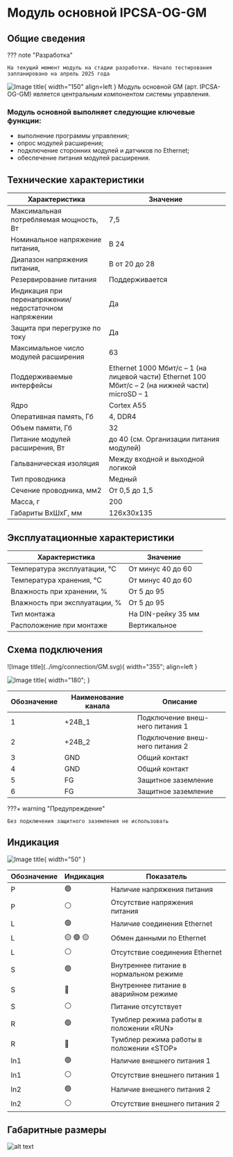 # Модуль основной IPCSA-OG-GM

## Общие сведения

??? note "Разработка"

    На текущий момент модуль на стадии разработки. Начало тестирования запланировано на апрель 2025 года
<div class="grid cards" markdown>

![Image title](../img/modules/GM.png){ width="150" align=left  }
Модуль основной GM (арт. IPCSA-OG-GM) является центральным компонентом системы управления.

</div>

### Модуль основной выполняет следующие ключевые функции:
* выполнение программы управления;
* опрос модулей расширения;
* подключение сторонних модулей и датчиков по Ethernet;
* обеспечение питания модулей расширения.


## Технические характеристики 
| Характеристика | Значение |
| - | - |
| Максимальная потребляемая мощность, Вт |	7,5
| Номинальное напряжение питания, | В	24
| Диапазон напряжения питания, | В	от 20 до 28
| Резервирование питания 	| Поддерживается
| Индикация при перенапряжении/ недостаточном напряжении |	Да
| Защита при перегрузке по току |	Да
| Максимальное число модулей расширения |	63
| Поддерживаемые интерфейсы |	Ethernet 1000 Мбит/с – 1 (на лицевой части) Ethernet 100 Мбит/с – 2 (на нижней части) microSD – 1 |
| Ядро |	Cortex A55 |
| Оперативная память, Гб |	4, DDR4 |
| Объем памяти, Гб |	32 |
| Питание модулей расширения, Вт |	до 40 (см. Организации питания модулей) |
| Гальваническая изоляция | Между входной и выходной логикой |
| Тип проводника | Медный |
| Сечение проводника, мм2 | От 0,5 до 1,5 |
| Масса, г |	200 |
|Габариты ВхШхГ, мм |	126х30х135 |

## Эксплуатационные характеристики
| Характеристика                   | Значение           |
| -------------------------------- | -                  |
| Температура эксплуатации, °С     | От минус 40 до 60  |
| Температура хранения, °С         | От минус 40 до 60  |
| Влажность при хранении, %	       | От 5 до 95         |
| Влажность при эксплуатации, %    | От 5 до 95         |
| Тип монтажа                      | На DIN-рейку 35 мм |
| Расположение при монтаже         | Вертикальное       |


## Схема подключения

<div class="grid cards" markdown>
![Image title](../img/connection/GM.svg){ width="355"; align=left  }

![Image title](../img/connection/connector_6pin.png){ width="180";  }
</div>

| Обозначение | Наименование канала | Описание |
| ----------- | - | --|
| 1 | +24В_1 | Подключение внеш-него питания 1 |
| 2 | +24В_2 | Подключение внеш-него питания 2 | 
| 3 | GND | Общий контакт | 
| 4 | GND | Общий контакт|
| 5 | FG | Защитное заземление |
| 6 | FG | Защитное заземление |

???+ warning "Предупреждение"

    Без подключения защитного заземления не использовать

## Индикация
![Image title](../img/identification/GM.png){ width="50" }

| Обозначение | Индикация | Показатель |
|------------------|----------------------|---------------------------------------|
| P | :green_circle:| Наличие напряжения питания |
| P | :white_circle:| Отсутствие напряжения питания |
| L | :green_circle:| Наличие соединения Ethernet |
| L | :yellow_circle: :green_circle: :yellow_circle: | Обмен данными по Ethernet |
| L | :white_circle:| Отсутствие соединения Ethernet|
| S | :green_circle:| Внутреннее питание в нормальном режиме |
| S | :red_circle:| Внутреннее питание в аварийном режиме |
| S | :white_circle:| Питание отсутствует|
| R | :green_circle:| Тумблер режима работы в положении «RUN» |
| R | :red_circle:| Тумблер режима работы в положении «STOP» |
| In1 | :green_circle:| Наличие внешнего питания 1 |
| In1 | :white_circle:| Отсутствие внешнего питания 1 |
| In2 | :green_circle:| Наличие внешнего питания 2 |
| In2 | :white_circle:| Отсутствие внешнего питания 2 |

## Габаритные размеры
![alt text](../img/dimensions_gm.png)
